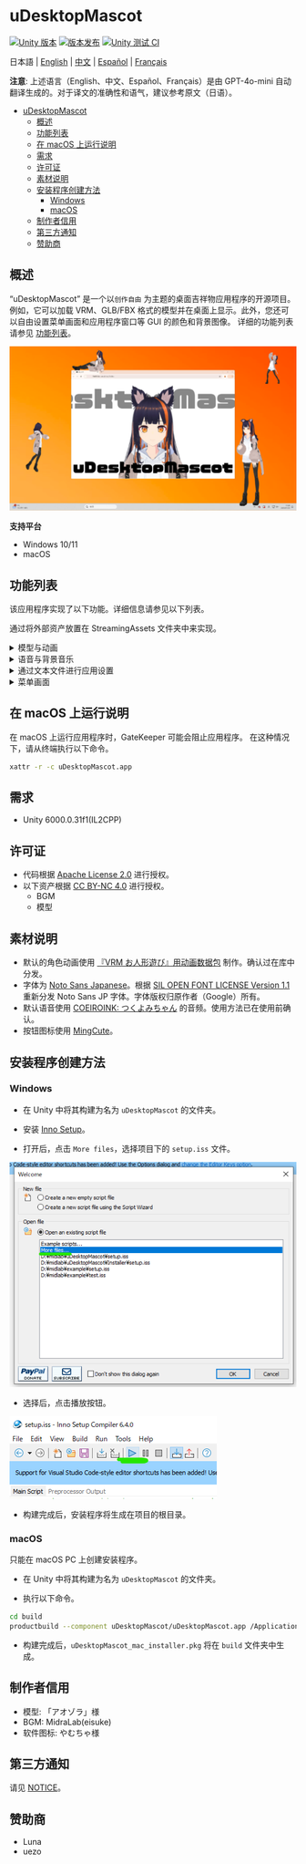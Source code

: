 # uDesktopMascot

[![Unity 版本](https://img.shields.io/badge/Unity-6000.0%2B-blueviolet?logo=unity)](https://unity.com/releases/editor/archive)
[![版本发布](https://img.shields.io/github/release/MidraLab/uDesktopMascot.svg)](https://github.com/MidraLab/uDesktopMascot/releases)
[![Unity 测试 CI](https://github.com/MidraLab/uDesktopMascot/actions/workflows/edit-test.yml/badge.svg)](https://github.com/MidraLab/uDesktopMascot/actions/workflows/edit-test.yml)

日本語 | [English](README_EN.md) | [中文](README_CN.md) | [Español](README_ES.md) | [Français](README_FR.md)

**注意**: 上述语言（English、中文、Español、Français）是由 GPT-4o-mini 自动翻译生成的。对于译文的准确性和语气，建议参考原文（日语）。

<!-- TOC -->
* [uDesktopMascot](#udesktopmascot)
  * [概述](#概述)
  * [功能列表](#功能列表)
  * [在 macOS 上运行说明](#在-macos-上运行说明)
  * [需求](#需求)
  * [许可证](#许可证)
  * [素材说明](#素材说明)
  * [安装程序创建方法](#安装程序创建方法)
    * [Windows](#windows)
    * [macOS](#macos)
  * [制作者信用](#制作者信用)
  * [第三方通知](#第三方通知)
  * [赞助商](#赞助商)
<!-- TOC -->

## 概述

“uDesktopMascot” 是一个以`创作自由` 为主题的桌面吉祥物应用程序的开源项目。
例如，它可以加载 VRM、GLB/FBX 格式的模型并在桌面上显示。此外，您还可以自由设置菜单画面和应用程序窗口等 GUI 的颜色和背景图像。
详细的功能列表请参见 [功能列表](#功能列表)。

![](Docs/Image/AppImage.png)

**支持平台**
* Windows 10/11
* macOS

## 功能列表

该应用程序实现了以下功能。详细信息请参见以下列表。

通过将外部资产放置在 StreamingAssets 文件夹中来实现。

<details>

<summary>模型与动画</summary>

* 加载并显示放置在 StreamingAssets 中的任意模型文件。
  * 支持 VRM(1.x, 0.x) 格式的模型。
  * 支持 GLB/GLTF 格式的模型。（不支持动画）
  * 支持 FBX 格式的模型。（但某些模型的纹理可能无法加载。同时不支持动画）
    * 纹理可以通过放置在 StreamingAssets/textures/ 中来加载。
* 可以从模型添加画面中添加 VRM 的角色模型
  * 添加 VRM 路径
  * 从文件选择对话框中选择文件

</details>

<details>

<summary>语音与背景音乐</summary>

* 加载并播放放置在 SteamingAssets/Voice/ 中的音频文件。如果有多个，将随机播放。
  * 点击时播放的音频从被放在 StreamingAssets/Voice/Click/ 中的音频文件加载。
* 加载并播放放置在 SteamingAssets/BGM/ 中的音乐文件。如果有多个，将随机播放。
* 添加角色的默认语音
  * 默认语音使用 [COEIROINK: つくよみちゃん](https://coeiroink.com/character/audio-character/tsukuyomi-chan) 的音频。
  * 在应用启动时、应用结束时和点击时播放。

</details>

<details>

<summary>通过文本文件进行应用设置</summary>
可以通过 application_settings.txt 文件更改应用程序的设置。

设置文件的结构如下：

```txt
[Character]
ModelPath=default.vrm
TexturePaths=test.png
Scale=3
PositionX=0
PositionY=0
PositionZ=0
RotationX=0
RotationY=0
RotationZ=0

[Sound]
VoiceVolume=1
BGMVolume=0.5
SEVolume=1

[Display]
Opacity=1
AlwaysOnTop=True

[Performance]
TargetFrameRate=60
QualityLevel=2
```

</details>

<details>

<summary>菜单画面</summary>

* 可以设置菜单画面的背景图像和背景颜色。
  * 背景图像可以从放置在 StreamingAssets/Menu/ 中的图像文件加载。支持的图像格式如下：
    * PNG
    * JPG(JPEG)
    * BMP
    * GIF(静止图像)
    * TGA
    * TIFF
  * 背景颜色可以通过指定颜色代码来实现。

菜单中可以使用以下功能。
* 添加或更改模型
* 更改应用设置
* 退出应用
* （仅限 Windows）将应用程序存放在通知区域：可以将应用程序最小化。
  * 将应用存放到通知区域时，桌面上显示的应用图标将显示在通知区域。
  * 通过点击通知区域的图标，可以将应用显示在桌面上。
* AI 聊天功能：可以使用 AI 聊天功能。
  * 使用 Qwen2 模型的本地模型支持

</details>

## 在 macOS 上运行说明

在 macOS 上运行应用程序时，GateKeeper 可能会阻止应用程序。
在这种情况下，请从终端执行以下命令。

```sh
xattr -r -c uDesktopMascot.app
```

## 需求
* Unity 6000.0.31f1(IL2CPP)

## 许可证
* 代码根据 [Apache License 2.0](LICENSE) 进行授权。
* 以下资产根据 [CC BY-NC 4.0](https://creativecommons.org/licenses/by-nc/4.0/) 进行授权。
  * BGM
  * 模型

## 素材说明
* 默认的角色动画使用 [『VRM お人形遊び』用动画数据包](https://fumi2kick.booth.pm/items/1655686) 制作。确认过在库中分发。
* 字体为 [Noto Sans Japanese](https://fonts.google.com/noto/specimen/Noto+Sans+JP?lang=ja_Jpan)。根据 [SIL OPEN FONT LICENSE Version 1.1](https://fonts.google.com/noto/specimen/Noto+Sans+JP/license?lang=ja_Jpan) 重新分发 Noto Sans JP 字体。字体版权归原作者（Google）所有。
* 默认语音使用 [COEIROINK: つくよみちゃん](https://coeiroink.com/character/audio-character/tsukuyomi-chan) 的音频。使用方法已在使用前确认。
* 按钮图标使用 [MingCute](https://github.com/MidraLab/MingCute)。

## 安装程序创建方法
### Windows
* 在 Unity 中将其构建为名为 `uDesktopMascot` 的文件夹。

* 安装 [Inno Setup](https://www.jrsoftware.org/isdl.php)。
  
* 打开后，点击 `More files`，选择项目下的 `setup.iss` 文件。
  
![](Docs/Image/SetupIss-1.png)
* 选择后，点击播放按钮。
  
![](Docs/Image/SetupIss-2.png)
* 构建完成后，安装程序将生成在项目的根目录。

### macOS
只能在 macOS PC 上创建安装程序。

* 在 Unity 中将其构建为名为 `uDesktopMascot` 的文件夹。

* 执行以下命令。
```sh
cd build
productbuild --component uDesktopMascot/uDesktopMascot.app /Applications ./uDesktopMascot_mac_installer.pkg
```
* 构建完成后，`uDesktopMascot_mac_installer.pkg` 将在 `build` 文件夹中生成。

## 制作者信用
* 模型: 「アオゾラ」様
* BGM: MidraLab(eisuke)
* 软件图标: やむちゃ様

## 第三方通知

请见 [NOTICE](./NOTICE.md)。

## 赞助商
- Luna
- uezo